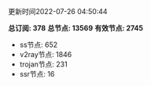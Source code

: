 更新时间2022-07-26 04:50:44

**总订阅: 378**
**总节点: 13569**
**有效节点: 2745**
- ss节点: 652
- v2ray节点: 1846
- trojan节点: 231
- ssr节点: 16
